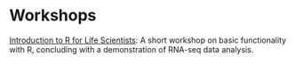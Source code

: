# Workshops

[Introduction to R for Life Scientists](intro-r-lifesci/README.md): A short workshop on basic functionality with R, concluding with a demonstration of RNA-seq data analysis.
